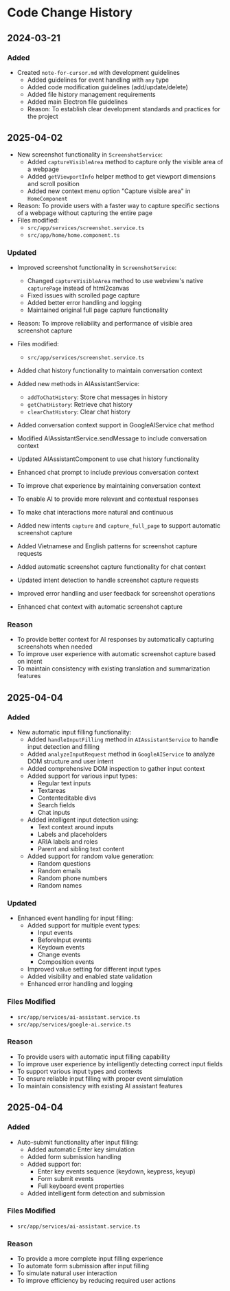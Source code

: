 # Code Change History

## 2024-03-21
### Added
- Created `note-for-cursor.md` with development guidelines
  - Added guidelines for event handling with `any` type
  - Added code modification guidelines (add/update/delete)
  - Added file history management requirements
  - Added main Electron file guidelines
  - Reason: To establish clear development standards and practices for the project
## 2025-04-02
- New screenshot functionality in `ScreenshotService`:
  - Added `captureVisibleArea` method to capture only the visible area of a webpage
  - Added `getViewportInfo` helper method to get viewport dimensions and scroll position
  - Added new context menu option "Capture visible area" in `HomeComponent`
- Reason: To provide users with a faster way to capture specific sections of a webpage without capturing the entire page
- Files modified:
  - `src/app/services/screenshot.service.ts`
  - `src/app/home/home.component.ts`

### Updated
- Improved screenshot functionality in `ScreenshotService`:
  - Changed `captureVisibleArea` method to use webview's native `capturePage` instead of html2canvas
  - Fixed issues with scrolled page capture
  - Added better error handling and logging
  - Maintained original full page capture functionality
- Reason: To improve reliability and performance of visible area screenshot capture
- Files modified:
  - `src/app/services/screenshot.service.ts` 
  
- Added chat history functionality to maintain conversation context
- Added new methods in AIAssistantService:
  - `addToChatHistory`: Store chat messages in history
  - `getChatHistory`: Retrieve chat history
  - `clearChatHistory`: Clear chat history
- Added conversation context support in GoogleAIService chat method
- Modified AIAssistantService.sendMessage to include conversation context
- Updated AIAssistantComponent to use chat history functionality
- Enhanced chat prompt to include previous conversation context
- To improve chat experience by maintaining conversation context
- To enable AI to provide more relevant and contextual responses
- To make chat interactions more natural and continuous

- Added new intents `capture` and `capture_full_page` to support automatic screenshot capture
- Added Vietnamese and English patterns for screenshot capture requests
- Added automatic screenshot capture functionality for chat context

- Updated intent detection to handle screenshot capture requests
- Improved error handling and user feedback for screenshot operations
- Enhanced chat context with automatic screenshot capture

### Reason
- To provide better context for AI responses by automatically capturing screenshots when needed
- To improve user experience with automatic screenshot capture based on intent
- To maintain consistency with existing translation and summarization features

## 2025-04-04
### Added
- New automatic input filling functionality:
  - Added `handleInputFilling` method in `AIAssistantService` to handle input detection and filling
  - Added `analyzeInputRequest` method in `GoogleAIService` to analyze DOM structure and user intent
  - Added comprehensive DOM inspection to gather input context
  - Added support for various input types:
    - Regular text inputs
    - Textareas
    - Contenteditable divs
    - Search fields
    - Chat inputs
  - Added intelligent input detection using:
    - Text context around inputs
    - Labels and placeholders
    - ARIA labels and roles
    - Parent and sibling text content
  - Added support for random value generation:
    - Random questions
    - Random emails
    - Random phone numbers
    - Random names

### Updated
- Enhanced event handling for input filling:
  - Added support for multiple event types:
    - Input events
    - BeforeInput events
    - Keydown events
    - Change events
    - Composition events
  - Improved value setting for different input types
  - Added visibility and enabled state validation
  - Enhanced error handling and logging

### Files Modified
- `src/app/services/ai-assistant.service.ts`
- `src/app/services/google-ai.service.ts`

### Reason
- To provide users with automatic input filling capability
- To improve user experience by intelligently detecting correct input fields
- To support various input types and contexts
- To ensure reliable input filling with proper event simulation
- To maintain consistency with existing AI assistant features

## 2025-04-04
### Added
- Auto-submit functionality after input filling:
  - Added automatic Enter key simulation
  - Added form submission handling
  - Added support for:
    - Enter key events sequence (keydown, keypress, keyup)
    - Form submit events
    - Full keyboard event properties
  - Added intelligent form detection and submission

### Files Modified
- `src/app/services/ai-assistant.service.ts`

### Reason
- To provide a more complete input filling experience
- To automate form submission after input filling
- To simulate natural user interaction
- To improve efficiency by reducing required user actions